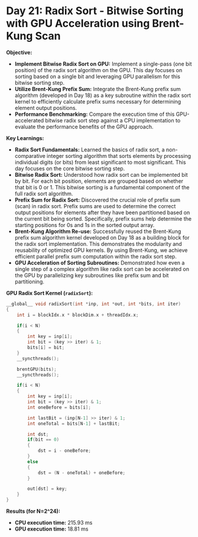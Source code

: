 # Day 21: Radix Sort - Bitwise Sorting with GPU Acceleration using Brent-Kung Scan

**Objective:**
- **Implement Bitwise Radix Sort on GPU:** Implement a single-pass (one bit position) of the radix sort algorithm on the GPU. This day focuses on sorting based on a single bit and leveraging GPU parallelism for this bitwise sorting step.
- **Utilize Brent-Kung Prefix Sum:** Integrate the Brent-Kung prefix sum algorithm (developed in Day 18) as a key subroutine within the radix sort kernel to efficiently calculate prefix sums necessary for determining element output positions.
- **Performance Benchmarking:** Compare the execution time of this GPU-accelerated bitwise radix sort step against a CPU implementation to evaluate the performance benefits of the GPU approach.

**Key Learnings:**
- **Radix Sort Fundamentals:** Learned the basics of radix sort, a non-comparative integer sorting algorithm that sorts elements by processing individual digits (or bits) from least significant to most significant. This day focuses on the core bitwise sorting step.
- **Bitwise Radix Sort:** Understood how radix sort can be implemented bit by bit. For each bit position, elements are grouped based on whether that bit is 0 or 1. This bitwise sorting is a fundamental component of the full radix sort algorithm.
- **Prefix Sum for Radix Sort:**  Discovered the crucial role of prefix sum (scan) in radix sort. Prefix sums are used to determine the correct output positions for elements after they have been partitioned based on the current bit being sorted.  Specifically, prefix sums help determine the starting positions for 0s and 1s in the sorted output array.
- **Brent-Kung Algorithm Re-use:**  Successfully reused the Brent-Kung prefix sum algorithm kernel developed on Day 18 as a building block for the radix sort implementation. This demonstrates the modularity and reusability of optimized GPU kernels. By using Brent-Kung, we achieve efficient parallel prefix sum computation within the radix sort step.
- **GPU Acceleration of Sorting Subroutines:** Demonstrated how even a single step of a complex algorithm like radix sort can be accelerated on the GPU by parallelizing key subroutines like prefix sum and bit partitioning.

**GPU Radix Sort Kernel (`radixSort`):**
```c
__global__ void radixSort(int *inp, int *out, int *bits, int iter)
{
    int i = blockIdx.x * blockDim.x + threadIdx.x;

    if(i < N)
    {
        int key = inp[i];
        int bit = (key >> iter) & 1;
        bits[i] = bit;
    }
    __syncthreads();

    brentGPU(bits);
    __syncthreads();

    if(i < N)
    {
        int key = inp[i];
        int bit = (key >> iter) & 1;
        int oneBefore = bits[i];

        int lastBit = (inp[N-1] >> iter) & 1;
        int oneTotal = bits[N-1] + lastBit;

        int dst;
        if(bit == 0)
        {
            dst = i - oneBefore;
        }
        else
        {
            dst = (N - oneTotal) + oneBefore;
        }

        out[dst] = key;
    }
}
```

**Results (for N=2^24):**
- **CPU execution time:** 215.93 ms
- **GPU execution time:** 18.81 ms